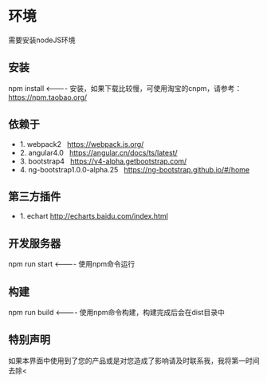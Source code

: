 # 环境

需要安装nodeJS环境

## 安装

npm install <---- 安装，如果下载比较慢，可使用淘宝的cnpm，请参考：https://npm.taobao.org/

## 依赖于
  <ul>
    <li>1. webpack2 &nbsp;&nbsp;<a href="https://webpack.js.org/" target="_blank">https://webpack.js.org/</a></li>
    <li>2. angular4.0  &nbsp;&nbsp;<a href="https://angular.cn/docs/ts/latest/" target="_blank">https://angular.cn/docs/ts/latest/</a></li>
    <li>3. bootstrap4&nbsp; &nbsp;<a href="https://v4-alpha.getbootstrap.com/" target="_blank">https://v4-alpha.getbootstrap.com/</a></li>
    <li>4. ng-bootstrap1.0.0-alpha.25 &nbsp;&nbsp;<a href="https://ng-bootstrap.github.io/#/home" target="_blank">https://ng-bootstrap.github.io/#/home</a></li>
  </ul>

## 第三方插件
  <ul>
    <li>1. echart <a href="http://echarts.baidu.com/index.html">http://echarts.baidu.com/index.html</a></li>
  </ul>
  
## 开发服务器

npm run start <---- 使用npm命令运行

## 构建 

npm run build <---- 使用npm命令构建，构建完成后会在dist目录中

## 特别声明

如果本界面中使用到了您的产品或是对您造成了影响请及时联系我，我将第一时间去除<
